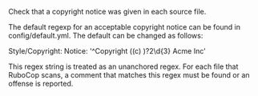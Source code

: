 Check that a copyright notice was given in each source file.

The default regexp for an acceptable copyright notice can be found in
config/default.yml.  The default can be changed as follows:

Style/Copyright:
    Notice: '^Copyright (\(c\) )?2\d{3} Acme Inc'

This regex string is treated as an unanchored regex.  For each file
that RuboCop scans, a comment that matches this regex must be found or
an offense is reported.
